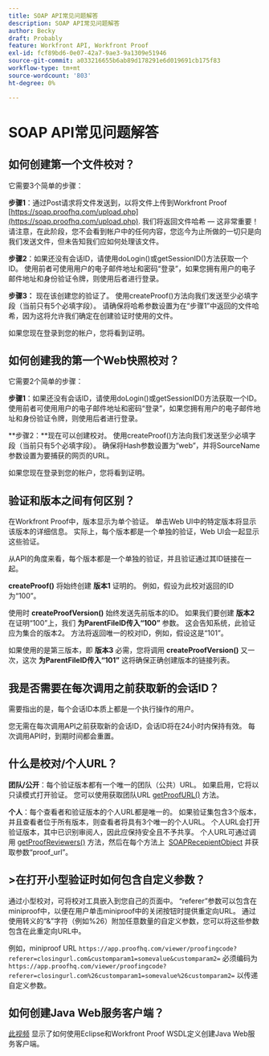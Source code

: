 ```yaml
---
title: SOAP API常见问题解答
description: SOAP API常见问题解答
author: Becky
draft: Probably
feature: Workfront API, Workfront Proof
exl-id: fcf89bd6-0e07-42a7-9ae3-9a1309e51946
source-git-commit: a033216655b6ab89d178291e6d019691cb175f83
workflow-type: tm+mt
source-wordcount: '803'
ht-degree: 0%

---
```


# SOAP API常见问题解答

## 如何创建第一个文件校对？

它需要3个简单的步骤：

**步骤1**：通过Post请求将文件发送到，以将文件上传到Workfront Proof  [https://soap.proofhq.com/upload.php](https://soap.proofhq.com/upload.php). 我们将返回文件哈希 — 这非常重要！ 请注意，在此阶段，您不会看到帐户中的任何内容，您迄今为止所做的一切只是向我们发送文件，但未告知我们应如何处理该文件。

**步骤2**：如果还没有会话ID，请使用doLogin()或getSessionID()方法获取一个ID。 使用前者可使用用户的电子邮件地址和密码“登录”，如果您拥有用户的电子邮件地址和身份验证令牌，则使用后者进行登录。

**步骤3：** 现在该创建您的验证了。 使用createProof()方法向我们发送至少必填字段（当前只有5个必填字段）。 请确保将哈希参数设置为在“步骤1”中返回的文件哈希，因为这将允许我们确定在创建验证时使用的文件。

如果您现在登录到您的帐户，您将看到证明。

## 如何创建我的第一个Web快照校对？

它需要2个简单的步骤：

**步骤1**：如果还没有会话ID，请使用doLogin()或getSessionID()方法获取一个ID。 使用前者可使用用户的电子邮件地址和密码“登录”，如果您拥有用户的电子邮件地址和身份验证令牌，则使用后者进行登录。

**步骤2：**现在可以创建校对。 使用createProof()方法向我们发送至少必填字段（当前只有5个必填字段）。 确保将Hash参数设置为“web”，并将SourceName参数设置为要捕获的网页的URL。

如果您现在登录到您的帐户，您将看到证明。

## 验证和版本之间有何区别？

在Workfront Proof中，版本显示为单个验证。 单击Web UI中的特定版本将显示该版本的详细信息。 实际上，每个版本都是一个单独的验证，Web UI会一起显示这些验证。

从API的角度来看，每个版本都是一个单独的验证，并且验证通过其ID链接在一起。

**createProof()** 将始终创建 **版本1** 证明的。 例如，假设为此校对返回的ID为“100”。

使用时 **createProofVersion()** 始终发送先前版本的ID。 如果我们要创建 **版本2** 在证明“100”上，我们 **为ParentFileID传入“100”** 参数。 这会告知系统，此验证应为集合的版本2。 方法将返回唯一的校对ID，例如，假设这是“101”。

如果使用的是第三版本，即 **版本3** 必需，您将调用 **createProofVersion()** 又一次，这次 **为ParentFileID传入“101”** 这将确保正确创建版本的链接列表。

## 我是否需要在每次调用之前获取新的会话ID？

需要指出的是，每个会话ID本质上都是一个执行操作的用户。 

您无需在每次调用API之前获取新的会话ID，会话ID将在24小时内保持有效。 每次调用API时，到期时间都会重置。

## 什么是校对/个人URL？

**团队/公开**：每个验证版本都有一个唯一的团队（公共）URL。 如果启用，它将以只读模式打开验证。 您可以使用获取团队URL [getProofURL()](http://api.proofhq.com/home/proofs/getproofurl) 方法。

**个人**：每个查看者和验证版本的个人URL都是唯一的。 如果验证集包含3个版本，并且查看者位于所有版本，则查看者将具有3个唯一的个人URL。 个人URL会打开验证版本，其中已识别审阅人，因此应保持安全且不予共享。 个人URL可通过调用 [getProofReviewers()](http://api.proofhq.com/home/proofs/getproofreviewers) 方法，然后在每个方法上  [SOAPRecepientObject](http://api.proofhq.com/home/objects/soaprecipientobject) 并获取参数“proof_url”。

## >在打开小型验证时如何包含自定义参数？

通过小型校对，可将校对工具嵌入到您自己的页面中。 “referer”参数可以包含在miniproof中，以便在用户单击miniproof中的关闭按钮时提供重定向URL。 通过使用转义的“&amp;”字符（例如%26）附加任意数量的自定义参数，您可以将这些参数包含在此重定向URL中。

例如，miniproof URL
`https://app.proofhq.com/viewer/proofingcode?referer=closingurl.com&customparam1=somevalue&customparam2=` 必须编码为 
`https://app.proofhq.com/viewer/proofingcode?referer=closingurl.com%26customparam1=somevalue%26customparam2=` 以传递自定义参数。

## 如何创建Java Web服务客户端？

[此视频](http://screencast.com/t/xsSNrqs5b) 显示了如何使用Eclipse和Workfront Proof WSDL定义创建Java Web服务客户端。

